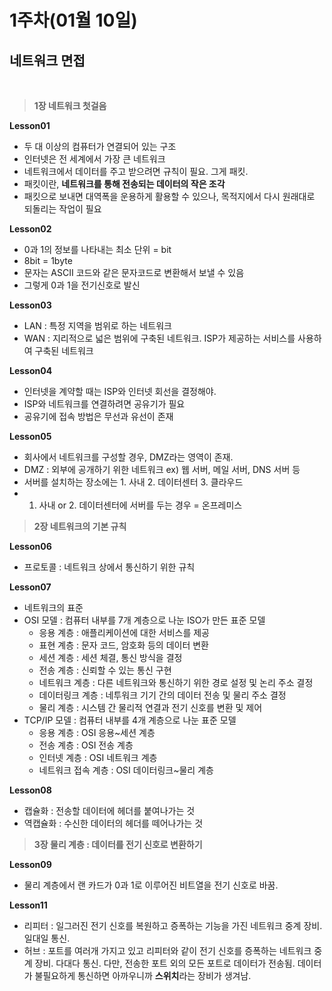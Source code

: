 <h1>1주차(01월 10일)</h1>

<h2>네트워크 면접</h2>

<br>

> **1장 네트워크 첫걸음**

**Lesson01**

- 두 대 이상의 컴퓨터가 연결되어 있는 구조
- 인터넷은 전 세계에서 가장 큰 네트워크
- 네트워크에서 데이터를 주고 받으려면 규칙이 필요. 그게 패킷.
- 패킷이란, **네트워크를 통해 전송되는 데이터의 작은 조각**
- 패킷으로 보내면 대역폭을 운용하게 활용할 수 있으나, 목적지에서 다시 원래대로 되돌리는 작업이 필요

**Lesson02**

- 0과 1의 정보를 나타내는 최소 단위 = bit 
- 8bit = 1byte
- 문자는 ASCII 코드와 같은 문자코드로 변환해서 보낼 수 있음
- 그렇게 0과 1을 전기신호로 발신

**Lesson03**

- LAN : 특정 지역을 범위로 하는 네트워크
- WAN : 지리적으로 넓은 범위에 구축된 네트워크. ISP가 제공하는 서비스를 사용하여 구축된 네트워크

**Lesson04**

- 인터넷을 계약할 때는 ISP와 인터넷 회선을 결정해야.
- ISP와 네트워크를 연결하려면 공유기가 필요
- 공유기에 접속 방법은 무선과 유선이 존재

**Lesson05**

- 회사에서 네트워크를 구성할 경우, DMZ라는 영역이 존재.
- DMZ : 외부에 공개하기 위한 네트워크    ex) 웹 서버, 메일 서버, DNS 서버 등
- 서버를 설치하는 장소에는 1. 사내 2. 데이터센터 3. 클라우드 
- 1. 사내 or 2. 데이터센터에 서버를 두는 경우 = 온프레미스

> **2장 네트워크의 기본 규칙**

**Lesson06**

- 프로토콜 : 네트워크 상에서 통신하기 위한 규칙

**Lesson07**

- 네트워크의 표준
- OSI 모델 : 컴퓨터 내부를 7개 계층으로 나눈 ISO가 만든 표준 모델
    - 응용 계층 : 애플리케이션에 대한 서비스를 제공
    - 표현 계층 : 문자 코드, 암호화 등의 데이터 변환
    - 세션 계층 : 세션 체결, 통신 방식을 결정
    - 전송 계층 : 신뢰할 수 있는 통신 구현
    - 네트워크 계층 : 다른 네트워크와 통신하기 위한 경로 설정 및 논리 주소 결정
    - 데이터링크 계층 : 네투워크 기기 간의 데이터 전송 및 물리 주소 결정
    - 물리 계층 : 시스템 간 물리적 연결과 전기 신호를 변환 및 제어
- TCP/IP 모델 : 컴퓨터 내부를 4개 계층으로 나눈 표준 모델
    - 응용 계층 : OSI 응용~세션 계층
    - 전송 계층 : OSI 전송 계층
    - 인터넷 계층 : OSI 네트워크 계층
    - 네트워크 접속 계층 : OSI 데이터링크~물리 계층

**Lesson08**

- 캡슐화 : 전송할 데이터에 헤더를 붙여나가는 것
- 역캡슐화 : 수신한 데이터의 헤더를 떼어나가는 것

> **3장 물리 계층 : 데이터를 전기 신호로 변환하기**

**Lesson09**

- 물리 계층에서 랜 카드가 0과 1로 이루어진 비트열을 전기 신호로 바꿈.

**Lesson11**

- 리피터 : 일그러진 전기 신호를 복원하고 증폭하는 기능을 가진 네트워크 중계 장비. 일대일 통신.
- 허브 : 포트를 여러개 가지고 있고 리피터와 같이 전기 신호를 증폭하는 네트워크 중계 장비. 다대다 통신. 다만, 전송한 포트 외의 모든 포트로 데이터가 전송됨. 데이터가 불필요하게 통신하면 아까우니까 **스위치**라는 장비가 생겨남.